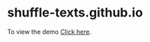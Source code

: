 # shuffle-texts.github.io

To view the demo [Click here](https://snehap02.github.io/shuffle-texts.github.io/).
